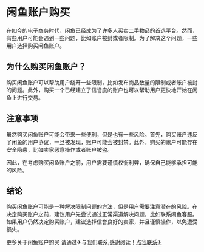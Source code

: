 # 闲鱼账户购买

在如今的电子商务时代，闲鱼已经成为了许多人买卖二手物品的首选平台。然而，有些用户可能会遇到一些问题，比如账户被封或者限制。为了解决这个问题，一些用户选择购买闲鱼账户。

## 为什么购买闲鱼账户？

购买闲鱼账户可以帮助用户绕开一些限制，比如发布商品数量的限制或者账户被封的问题。此外，购买一个已经建立了信誉度的账户也可以帮助用户更快地开始在闲鱼上进行交易。

## 注意事项

虽然购买闲鱼账户可能会带来一些便利，但是也有一些风险。首先，购买账户违反了闲鱼的用户协议，一旦被发现，账户可能会被封禁。此外，购买的账户可能存在安全隐患，比如卖家恶意操作或者账户被盗。

因此，在考虑购买闲鱼账户之前，用户需要谨慎权衡利弊，确保自己能够承担可能的风险。

## 结论

购买闲鱼账户可能是一种解决限制问题的方法，但是用户需要注意潜在的风险。在决定购买账户之前，建议用户先尝试通过正常渠道解决问题，比如联系闲鱼客服。如果用户仍然决定购买账户，建议选择信誉良好的卖家，并且谨慎操作，以免遭受损失。

更多关于闲鱼账户购买 请通过✈与我们联系,感谢阅读！[点我联系✈](https://box.k02.cc)